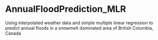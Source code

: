 # AnnualFloodPrediction_MLR
 Using interpolated weather data and simple multiple linear regression to predict annual floods in a snowmelt dominated area of British Columbia, Canada
